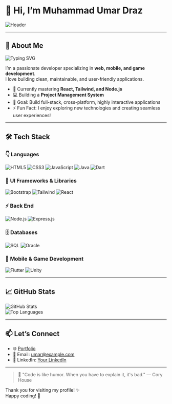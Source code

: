 # 👋 Hi, I’m **Muhammad Umar Draz**  
![Header](https://media.giphy.com/media/qg8P1MQokvTf2/giphy.gif)

---

## 🚀 About Me
![Typing SVG](https://readme-typing-svg.demolab.com?font=Fira+Code&size=22&duration=3000&pause=1000&color=36BCF7&width=435&lines=Passionate+Full-Stack+Developer;Building+Modern+and+Elegant+Solutions)

I’m a passionate developer specializing in **web, mobile, and game development**.  
I love building clean, maintainable, and user-friendly applications.

- 🌱 Currently mastering **React, Tailwind, and Node.js**
- 💻 Building a **Project Management System**
- 🎯 Goal: Build full-stack, cross-platform, highly interactive applications
- ⚡ Fun Fact: I enjoy exploring new technologies and creating seamless user experiences!

---

## 🛠️ Tech Stack

### 👇 **Languages**
![HTML5](https://img.shields.io/badge/-HTML5-ff6f20?style=for-the-badge&logo=html5&logoColor=white) 
![CSS3](https://img.shields.io/badge/-CSS3-264de4?style=for-the-badge&logo=css3&logoColor=white) 
![JavaScript](https://img.shields.io/badge/-JavaScript-f7df1e?style=for-the-badge&logo=javascript&logoColor=000) 
![Java](https://img.shields.io/badge/-Java-007396?style=for-the-badge&logo=oracle&logoColor=white) 
![Dart](https://img.shields.io/badge/-Dart-0175c2?style=for-the-badge&logo=dart&logoColor=white)

### 🎨 **UI Frameworks & Libraries**
![Bootstrap](https://img.shields.io/badge/-Bootstrap-7952B3?style=for-the-badge&logo=bootstrap&logoColor=white) 
![Tailwind](https://img.shields.io/badge/-Tailwind_CSS-06B6D4?style=for-the-badge&logo=tailwindcss&logoColor=white) 
![React](https://img.shields.io/badge/-React-61DAFB?style=for-the-badge&logo=react&logoColor=000)

### ⚡️ **Back End**
![Node.js](https://img.shields.io/badge/-Node.js-43853d?style=for-the-badge&logo=node.js&logoColor=white) 
![Express.js](https://img.shields.io/badge/-Express.js-000000?style=for-the-badge&logo=express&logoColor=white)

### 🗄️ **Databases**
![SQL](https://img.shields.io/badge/-SQL-4479A1?style=for-the-badge&logo=mysql&logoColor=white) 
![Oracle](https://img.shields.io/badge/-Oracle-F80000?style=for-the-badge&logo=oracle&logoColor=white)

### 📱 **Mobile & Game Development**
![Flutter](https://img.shields.io/badge/-Flutter-02569B?style=for-the-badge&logo=flutter&logoColor=white) 
![Unity](https://img.shields.io/badge/-Unity-000000?style=for-the-badge&logo=unity&logoColor=white)

---

## 📈 GitHub Stats
![GitHub Stats](https://github-readme-stats.vercel.app/api?username=yourusername&count_private=true&show_icons=true&theme=radical)  
![Top Languages](https://github-readme-stats.vercel.app/api/top-langs/?username=yourusername&layout=compact&theme=radical)

---

## 📫 Let’s Connect
- 🌐 [Portfolio](https://yourportfolio.com)  
- 📧 Email: [umar@example.com](mailto:umar@example.com)  
- 💼 LinkedIn: [Your LinkedIn](https://linkedin.com/in/yourprofile)

---

> 🌟 "Code is like humor. When you have to explain it, it's bad." — Cory House

Thank you for visiting my profile! ✨  
Happy coding! 👋

